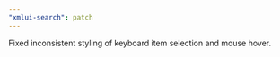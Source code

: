 ```yaml
---
"xmlui-search": patch
---
```


Fixed inconsistent styling of keyboard item selection and mouse hover.
